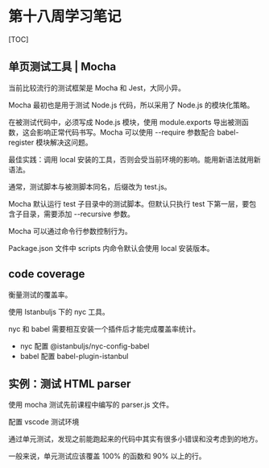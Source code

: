 # 第十八周学习笔记

[TOC]

## 单页测试工具 | Mocha
当前比较流行的测试框架是 Mocha 和 Jest，大同小异。

Mocha 最初也是用于测试 Node.js 代码，所以采用了 Node.js 的模块化策略。

在被测试代码中，必须写成 Node.js 模块，使用 module.exports 导出被测函数，这会影响正常代码书写。Mocha 可以使用 --require 参数配合 babel-register 模块解决这问题。

最佳实践：调用 local 安装的工具，否则会受当前环境的影响。能用新语法就用新语法。

通常，测试脚本与被测脚本同名，后缀改为 test.js。

Mocha 默认运行 test 子目录中的测试脚本。但默认只执行 test 下第一层，要包含子目录，需要添加 --recursive 参数。

Mocha 可以通过命令行参数控制行为。

Package.json 文件中 scripts 内命令默认会使用 local 安装版本。

## code coverage
衡量测试的覆盖率。

使用 Istanbuljs 下的 nyc 工具。

nyc 和 babel 需要相互安装一个插件后才能完成覆盖率统计。
- nyc 配置 @istanbuljs/nyc-config-babel
- babel 配置 babel-plugin-istanbul



## 实例：测试 HTML parser
使用 mocha 测试先前课程中编写的 parser.js 文件。

配置 vscode 测试环境

通过单元测试，发现之前能跑起来的代码中其实有很多小错误和没考虑到的地方。

一般来说，单元测试应该覆盖 100% 的函数和 90% 以上的行。




